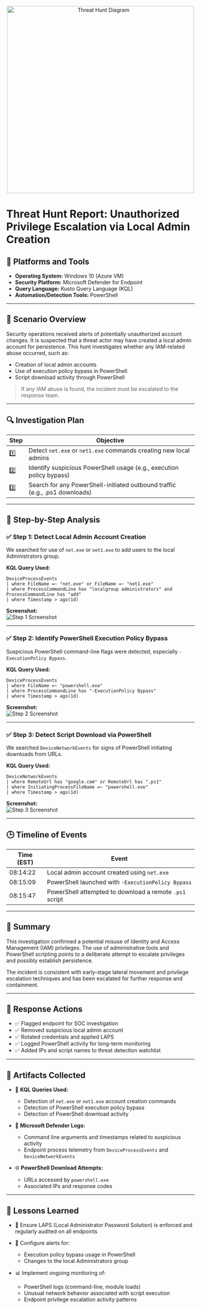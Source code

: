 <p align="center">
  <img src="https://github.com/user-attachments/assets/85b444e7-5edd-4272-ba92-76b273cfdea1" alt="Threat Hunt Diagram" width="500"/>
</p>

# Threat Hunt Report: Unauthorized Privilege Escalation via Local Admin Creation

## 🧰 Platforms and Tools

- **Operating System:** Windows 10 (Azure VM)  
- **Security Platform:** Microsoft Defender for Endpoint  
- **Query Language:** Kusto Query Language (KQL)  
- **Automation/Detection Tools:** PowerShell  

---

## 🎯 Scenario Overview

Security operations received alerts of potentially unauthorized account changes. It is suspected that a threat actor may have created a local admin account for persistence. This hunt investigates whether any IAM-related abuse occurred, such as:

- Creation of local admin accounts  
- Use of execution policy bypass in PowerShell  
- Script download activity through PowerShell  

> If any IAM abuse is found, the incident must be escalated to the response team.

---

## 🔍 Investigation Plan

| Step | Objective |
|------|-----------|
| 1️⃣ | Detect `net.exe` or `net1.exe` commands creating new local admins |
| 2️⃣ | Identify suspicious PowerShell usage (e.g., execution policy bypass) |
| 3️⃣ | Search for any PowerShell-initiated outbound traffic (e.g., .ps1 downloads) |

---

## 🧪 Step-by-Step Analysis

### ✅ Step 1: Detect Local Admin Account Creation

We searched for use of `net.exe` or `net1.exe` to add users to the local Administrators group.

**KQL Query Used:**
```kusto
DeviceProcessEvents
| where FileName =~ "net.exe" or FileName =~ "net1.exe"
| where ProcessCommandLine has "localgroup administrators" and ProcessCommandLine has "add"
| where Timestamp > ago(1d)
```

**Screenshot:**  
![Step 1 Screenshot](images/step1_localadmin_creation.png)

---

### ✅ Step 2: Identify PowerShell Execution Policy Bypass

Suspicious PowerShell command-line flags were detected, especially `-ExecutionPolicy Bypass`.

**KQL Query Used:**
```kusto
DeviceProcessEvents
| where FileName =~ "powershell.exe"
| where ProcessCommandLine has "-ExecutionPolicy Bypass"
| where Timestamp > ago(1d)
```

**Screenshot:**  
![Step 2 Screenshot](images/step2_powershell_bypass.png)

---

### ✅ Step 3: Detect Script Download via PowerShell

We searched `DeviceNetworkEvents` for signs of PowerShell initiating downloads from URLs.

**KQL Query Used:**
```kusto
DeviceNetworkEvents
| where RemoteUrl has "google.com" or RemoteUrl has ".ps1"
| where InitiatingProcessFileName =~ "powershell.exe"
| where Timestamp > ago(1d)
```

**Screenshot:**  
![Step 3 Screenshot](images/step3_script_download.png)

---

## 🕒 Timeline of Events

| Time (EST) | Event |
|------------|-------|
| 08:14:22 | Local admin account created using `net.exe` |
| 08:15:09 | PowerShell launched with `-ExecutionPolicy Bypass` |
| 08:15:47 | PowerShell attempted to download a remote `.ps1` script |

---

## 📌 Summary

This investigation confirmed a potential misuse of Identity and Access Management (IAM) privileges. The use of administrative tools and PowerShell scripting points to a deliberate attempt to escalate privileges and possibly establish persistence.

The incident is consistent with early-stage lateral movement and privilege escalation techniques and has been escalated for further response and containment.

---

## 🚨 Response Actions

- ✅ Flagged endpoint for SOC investigation  
- ✅ Removed suspicious local admin account  
- ✅ Rotated credentials and applied LAPS  
- ✅ Logged PowerShell activity for long-term monitoring  
- ✅ Added IPs and script names to threat detection watchlist  

---

## 📁 Artifacts Collected

- 📄 **KQL Queries Used:**
  - Detection of `net.exe` or `net1.exe` account creation commands
  - Detection of PowerShell execution policy bypass
  - Detection of PowerShell download activity

- 🧾 **Microsoft Defender Logs:**
  - Command line arguments and timestamps related to suspicious activity
  - Endpoint process telemetry from `DeviceProcessEvents` and `DeviceNetworkEvents`

- 🌐 **PowerShell Download Attempts:**
  - URLs accessed by `powershell.exe`
  - Associated IPs and response codes

---

## 🧠 Lessons Learned

- 🔐 Ensure LAPS (Local Administrator Password Solution) is enforced and regularly audited on all endpoints  
- 🚨 Configure alerts for:
  - Execution policy bypass usage in PowerShell  
  - Changes to the local Administrators group  

- 📊 Implement ongoing monitoring of:
  - PowerShell logs (command-line, module loads)  
  - Unusual network behavior associated with script execution  
  - Endpoint privilege escalation activity patterns  
